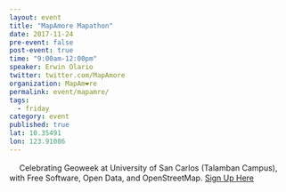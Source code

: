 ```yaml
---
layout: event 
title: "MapAmore Mapathon"
date: 2017-11-24
pre-event: false
post-event: true
time: "9:00am-12:00pm"
speaker: Erwin Olario
twitter: twitter.com/MapAmore
organization: MapAm❤re
permalink: event/mapamre/
tags:
  - friday 
category: event
published: true
lat: 10.35491
lon: 123.91086
---
```

　
Celebrating Geoweek at University of San Carlos (Talamban Campus), with Free Software, Open Data, and OpenStreetMap.
[Sign Up Here](https://ti.to/mapamore/osm-geoweek-2017-cebu)
